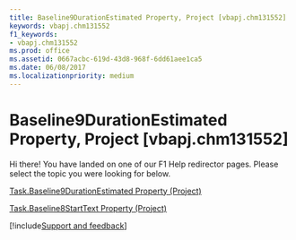 ```yaml
---
title: Baseline9DurationEstimated Property, Project [vbapj.chm131552]
keywords: vbapj.chm131552
f1_keywords:
- vbapj.chm131552
ms.prod: office
ms.assetid: 0667acbc-619d-43d8-968f-6dd61aee1ca5
ms.date: 06/08/2017
ms.localizationpriority: medium
---
```



# Baseline9DurationEstimated Property, Project [vbapj.chm131552]

Hi there! You have landed on one of our F1 Help redirector pages. Please select the topic you were looking for below.

[Task.Baseline9DurationEstimated Property (Project)](https://msdn.microsoft.com/library/7a496de7-a7a1-894f-e88f-6e1ec4704478%28Office.15%29.aspx)

[Task.Baseline8StartText Property (Project)](https://msdn.microsoft.com/library/f9ce5373-f49b-e28b-1323-b0ac0896df09%28Office.15%29.aspx)

[!include[Support and feedback](~/includes/feedback-boilerplate.md)]